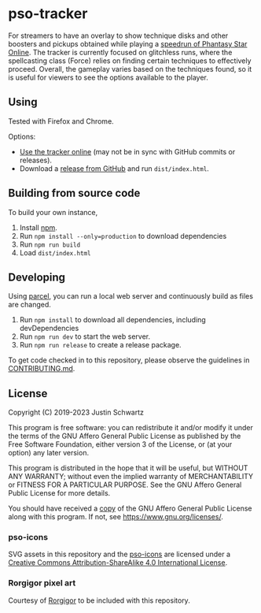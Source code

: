 # pso-tracker

For streamers to have an overlay to show technique disks and other boosters and pickups obtained while playing a [speedrun of Phantasy Star Online](https://www.speedrun.com/pso).
The tracker is currently focused on glitchless runs, where the spellcasting class (Force) relies on finding certain techniques to effectively proceed. Overall, the gameplay varies based on the techniques found, so it is useful for viewers to see the options available to the player.

## Using

Tested with Firefox and Chrome.

Options:
- [Use the tracker online](http://schwjm.me/pso-tracker) (may not be in sync with GitHub commits or releases).
- Download a [release from GitHub](https://github.com/akdb/pso-tracker/releases) and run `dist/index.html`.

## Building from source code

To build your own instance,

1. Install [npm](https://www.npmjs.com/get-npm).
1. Run `npm install --only=production` to download dependencies
1. Run `npm run build` 
1. Load `dist/index.html`

## Developing

Using [parcel](https://parceljs.org/), you can run a local web server and continuously build as files are changed.

1. Run `npm install` to download all dependencies, including devDependencies
1. Run `npm run dev` to start the web server.
1. Run `npm run release` to create a release package.

To get code checked in to this repository, please observe the guidelines in [CONTRIBUTING.md](CONTRIBUTING.md).

## License

Copyright (C) 2019-2023 Justin Schwartz

This program is free software: you can redistribute it and/or modify it under the terms of the GNU Affero General Public License as published by the Free Software Foundation, either version 3 of the License, or (at your option) any later version.

This program is distributed in the hope that it will be useful, but WITHOUT ANY WARRANTY; without even the implied warranty of MERCHANTABILITY or FITNESS FOR A PARTICULAR PURPOSE. See the GNU Affero General Public License for more details.

You should have received a [copy](LICENSE.txt) of the GNU Affero General Public License along with this program. If not, see <https://www.gnu.org/licenses/>.

### pso-icons

SVG assets in this repository and the [pso-icons](https://github.com/akdb/pso-icons) are licensed under a [Creative Commons Attribution-ShareAlike 4.0 International License](https://creativecommons.org/licenses/by-sa/4.0/).

### Rorgigor pixel art

Courtesy of [Rorgigor](https://twitch.tv/rorgigor) to be included with this repository.
